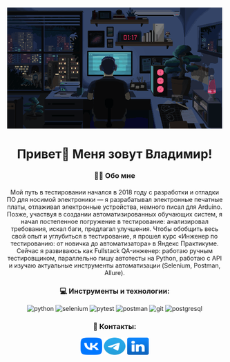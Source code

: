 <br clear="both">

<div align="center">
  <img height="281" width="498" src="assets/pixel-art-dev.gif"/>
</div>

####

<h1 align="center" style="border-bottom: none">Привет👋 Меня зовут Владимир!</h1>

####

<h3 align="center">👩‍💻 Обо мне</h3>

####

<p align="center">Мой путь в тестировании начался в 2018 году с разработки и отладки ПО для носимой электроники — я разрабатывал электронные печатные платы, отлаживал электронные устройства, немного писал для Arduino. Позже, участвуя в создании автоматизированных обучающих систем, я начал постепенное погружение в тестирование: анализировал требования, искал баги, предлагал улучшения. Чтобы обобщить весь свой опыт и углубиться в тестирование, я прошел курс «Инженер по тестированию: от новичка до автоматизатора» в Яндекс Практикуме. Сейчас я развиваюсь как Fullstack QA-инженер: работаю ручным тестировщиком, параллельно пишу автотесты на Python, работаю с API и изучаю актуальные инструменты автоматизации (Selenium, Postman, Allure).</p>


####

<h3 align="center">💻 Инструменты и технологии:</h3>

<div align="center">

![python](https://img.shields.io/badge/-Python-090909?style=for-the-badge&logo=python)
![selenium](https://img.shields.io/badge/-selenium-090909?style=for-the-badge&logo=selenium)
![pytest](https://img.shields.io/badge/-pytest-090909?style=for-the-badge&logo=pytest)
![postman](https://img.shields.io/badge/-postman-090909?style=for-the-badge&logo=postman)
![git](https://img.shields.io/badge/-git-090909?style=for-the-badge&logo=git)
![postgresql](https://img.shields.io/badge/-postgresql-090909?style=for-the-badge&logo=postgresql)

</div>

####


<h3 align="center">💬 Контакты:</h3>
<div align="center">
<a href="https://vk.com/vvkozh" target="_blank"><img height="40" width="50" src="assets/vk.svg"/></a>
<a href="https://t.me/vvkozh" target="_blank"><img height="40" width="50" src="assets/telegram.svg"/></a>
<a href="https://www.linkedin.com/in/vvkozh/" target="_blank"><img height="40" width="50" src="assets/linkedin.svg"/></a>
</div>

<!--
**vvkozh/vvkozh** is a ✨ _special_ ✨ repository because its `README.md` (this file) appears on your GitHub profile.

Here are some ideas to get you started:

- 🔭 I’m currently working on ...
- 🌱 I’m currently learning ...
- 👯 I’m looking to collaborate on ...
- 🤔 I’m looking for help with ...
- 💬 Ask me about ...
- 📫 How to reach me: ...
- 😄 Pronouns: ...
- ⚡ Fun fact: ...
-->
